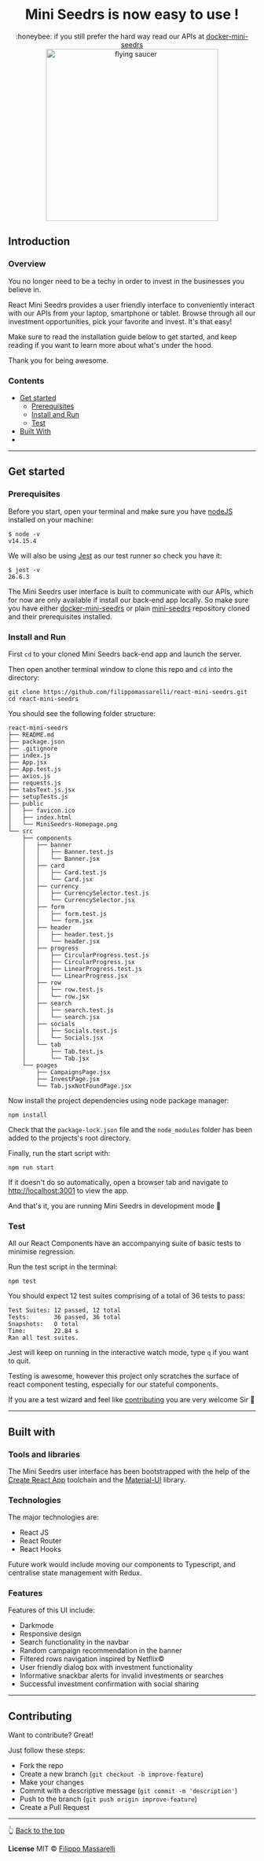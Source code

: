    <h1 align="center">
  Mini Seedrs is now easy to use ! 
  </h1>
     <p align="center">:honeybee: if you still prefer the hard way read our APIs at <a href="https://github.com/filippomassarelli/docker-mini-seedrs">docker-mini-seedrs</a>
   <br>
     <img src="https://media.giphy.com/media/KApag9isJD1l7y6jmW/giphy.gif" right="center"
     alt="flying saucer" width="350">
</p>

## Introduction

### Overview

You no longer need to be a techy in order to invest in the businesses you believe in. 

React Mini Seedrs provides a user friendly interface to conveniently interact with our APIs from your laptop, smartphone or tablet. Browse through all our investment opportunities, pick your favorite and invest. It's that easy!

Make sure to read the installation guide below to get started, and keep reading if you want to learn more about what's under the hood.

Thank you for being awesome.

### Contents

- [Get started](#get-started)
  - [Prerequisites](#prerequisites)
  - [Install and Run](#install-and-run)
  - [Test](#test)
- [Built With](#built-with)
- 

---

## Get started

### Prerequisites

Before you start, open your terminal and make sure you have [nodeJS](https://nodejs.org/en/) installed on your machine:

```
$ node -v
v14.15.4
```

We will also be using [Jest](https://jestjs.io/docs/en/getting-started) as our test runner so check you have it:

```
$ jest -v
26.6.3
```

The Mini Seedrs user interface is built to communicate with our APIs, which for now are only available if install our back-end app locally. So make sure you have either [docker-mini-seedrs](https://github.com/filippomassarelli/docker-mini-seedrs) or plain [mini-seedrs](https://github.com/filippomassarelli/mini-seedrs) repository cloned and their prerequisites installed.


### Install and Run

First `cd` to your cloned Mini Seedrs back-end app and launch the server.

Then open another terminal window to clone this repo and `cd` into the directory:
```
git clone https://github.com/filippomassarelli/react-mini-seedrs.git
cd react-mini-seedrs
```

You should see the following folder structure:
```
react-mini-seedrs
├── README.md
├── package.json
├── .gitignore
├── index.js
├── App.jsx
├── App.test.js
├── axios.js
├── requests.js
├── tabsText.js.jsx
├── setupTests.js
├── public
│   ├── favicon.ico
│   ├── index.html
│   └── MiniSeedrs-Homepage.png
└── src
    ├── components
    │   ├── banner
    │   │   ├── Banner.test.js
    │   │   └── Banner.jsx
    │   ├── card
    │   │   ├── Card.test.js
    │   │   └── Card.jsx  
    │   ├── currency
    │   │   ├── CurrencySelector.test.js
    │   │   └── CurrencySelector.jsx    
    │   ├── form
    │   │   ├── form.test.js
    │   │   └── form.jsx 
    │   ├── header
    │   │   ├── header.test.js
    │   │   └── header.jsx      
    │   ├── progress
    │   │   ├── CircularProgress.test.js
    │   │   ├── CircularProgress.jsx
    │   │   ├── LinearProgress.test.js
    │   │   └── LinearProgress.jsx     
    │   ├── row
    │   │   ├── row.test.js
    │   │   └── row.jsx       
    │   ├── search
    │   │   ├── search.test.js
    │   │   └── search.jsx    
    │   ├── socials
    │   │   ├── Socials.test.js
    │   │   └── Socials.jsx   
    │   └── tab
    │       ├── Tab.test.js
    │       └── Tab.jsx  
    └── poages
        ├── CampaignsPage.jsx
        ├── InvestPage.jsx
        └── Tab.jsxNotFoundPage.jsx
```

Now install the project dependencies using node package manager:
```
npm install
```

Check that the `package-lock.json` file and the `node_modules` folder has been added to the projects's root directory.

Finally, run the start script with:
```
npm run start
```

If it doesn't do so automatically, open a browser tab and navigate to [http://localhost:3001](http://localhost:3001) to view the app.

And that's it, you are running Mini Seedrs in development mode :rocket:


### Test

All our React Components have an accompanying suite of basic tests to minimise regression.

Run the test script in the terminal:

```
npm test
```

You should expect 12 test suites comprising of a total of 36 tests to pass:

```
Test Suites: 12 passed, 12 total
Tests:       36 passed, 36 total
Snapshots:   0 total
Time:        22.84 s
Ran all test suites.
```
Jest will keep on running in the interactive watch mode, type `q` if you want to quit.

Testing is awesome, however this project only scratches the surface of react component testing, especially for our stateful components. 

If you are a test wizard and feel like [contributing](#contributing) you are very welcome Sir 🧙

---

## Built with

### Tools and libraries

The Mini Seedrs user interface has been bootstrapped with the help of the [Create React App](https://reactjs.org/docs/create-a-new-react-app.html) toolchain and the [Material-UI](https://material-ui.com/) library.   

### Technologies

The major technologies are:

- React JS
- React Router
- React Hooks

Future work would include moving our components to Typescript, and centralise state management with Redux. 

### Features

Features of this UI include:

- Darkmode 
- Responsive design
- Search functionality in the navbar
- Random campaign recommendation in the banner
- Filtered rows navigation inspired by Netflix:copyright:
- User friendly dialog box with investment functionality 
- Informative snackbar alerts for invalid investments or searches
- Successful investment confirmation with social sharing

---

## Contributing

Want to contribute? Great!

Just follow these steps:
- Fork the repo
- Create a new branch (`git checkout -b improve-feature`)
- Make your changes
- Commit with a descriptive message (`git commit -m 'description'`)
- Push to the branch (`git push origin improve-feature`)
- Create a Pull Request

---

:point_up_2: [Back to the top](#mini-seedrs-is-now-easy-to-use-)

**License**
MIT © [Filippo Massarelli](https://github.com/filippomassarelli)
